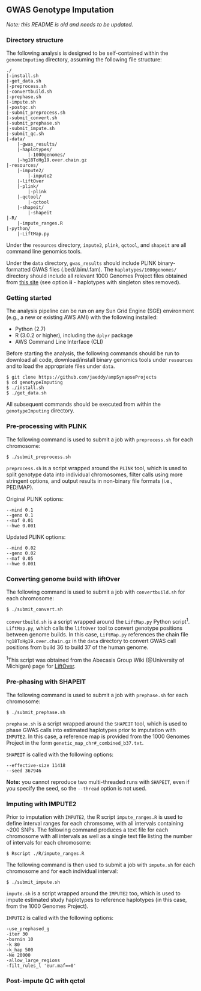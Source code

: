 ## GWAS Genotype Imputation

*Note: this README is old and needs to be updated.*

### Directory structure

The following analysis is designed to be self-contained within the `genomeImputing` directory, assuming the following file structure:

```
./
|-install.sh
|-get_data.sh
|-preprocess.sh
|-convertbuild.sh
|-prephase.sh
|-impute.sh
|-postqc.sh
|-submit_preprocess.sh
|-submit_convert.sh
|-submit_prephase.sh
|-submit_impute.sh
|-submit_qc.sh
|-data/
    |-gwas_results/
    |-haplotypes/
        |-1000genomes/
    |-hg18ToHg19.over.chain.gz
|-resources/
    |-impute2/
        |-impute2
    |-liftOver
    |-plink/
        |-plink
    |-qctool/
        |-qctool
    |-shapeit/
        |-shapeit
|-R/
    |-impute_ranges.R
|-python/
    |-LiftMap.py
```

Under the `resources` directory, `impute2`, `plink`, `qctool`, and `shapeit` are all command line genomics tools.

Under the `data` directory, `gwas_results` should include PLINK binary-formatted GWAS files (.bed/.bim/.fam). The `haplotypes/1000genomes/` directory should include all relevant 1000 Genomes Project files obtained from [this site](https://mathgen.stats.ox.ac.uk/impute/data_download_1000G_phase1_integrated_SHAPEIT2_9-12-13.html) (see option **ii** - haplotypes with singleton sites removed).


### Getting started

The analysis pipeline can be run on any Sun Grid Engine (SGE) environment (e.g., a new or existing AWS AMI) with the following installed:  

+ Python (2.7)
+ R (3.0.2 or higher), including the `dplyr` package
+ AWS Command Line Interface (CLI)

Before starting the analysis, the following commands should be run to download all code, download/install binary genomics tools under `resources` and to load the appropriate files under `data`. 

```
$ git clone https://github.com/jaeddy/ampSynapseProjects
$ cd genotypeImputing
$ ./install.sh
$ ./get_data.sh
```

All subsequent commands should be executed from within the `genotypeImputing` directory.


### Pre-processing with PLINK

The following command is used to submit a job with `preprocess.sh` for each chromosome: 
 
```$ ./submit_preprocess.sh```

`preprocess.sh` is a script wrapped around the `PLINK` tool, which is used to split genotype data into individual chromosomes, filter calls using more stringent options, and output results in non-binary file formats (i.e., PED/MAP).

Original PLINK options:

```
--mind 0.1
--geno 0.1
--maf 0.01
--hwe 0.001
```

Updated PLINK options:  

```
--mind 0.02
--geno 0.02
--maf 0.05
--hwe 0.001
```


### Converting genome build with liftOver

The following command is used to submit a job with `convertbuild.sh` for each chromosome:

```$ ./submit_convert.sh```

`convertbuild.sh` is a script wrapped around the `LiftMap.py` Python script<sup>1</sup>. `LiftMap.py`, which calls the `liftOver` tool to convert genotype positions between genome builds. In this case, `LiftMap.py` references the chain file `hg18ToHg19.over.chain.gz` in the `data` directory to convert GWAS call positions from build 36 to build 37 of the human genome.

<sup>1</sup>This script was obtained from the Abecasis Group Wiki (@University of Michigan) page for [LiftOver](http://genome.sph.umich.edu/wiki/LiftOver#Resources).


### Pre-phasing with SHAPEIT

The following command is used to submit a job with `prephase.sh` for each chromosome:

```$ ./submit_prephase.sh```

`prephase.sh` is a script wrapped around the `SHAPEIT` tool, which is used to phase GWAS calls into estimated haplotypes prior to imputation with `IMPUTE2`. In this case, a reference map is provided from the 1000 Genomes Project in the form `genetic_map_chr#_combined_b37.txt`. 

`SHAPEIT` is called with the following options:

```
--effective-size 11418
--seed 367946
```

**Note:** you cannot reproduce two multi-threaded runs with `SHAPEIT`, even if you specify the seed, so the `--thread` option is not used.


### Imputing with IMPUTE2

Prior to imputation with `IMPUTE2`, the R script `impute_ranges.R` is used to define interval ranges for each chromsome, with all intervals containing ~200 SNPs. The following command produces a text file for each chromosome with all intervals as well as a single text file listing the number of intervals for each chromosome:

```$ Rscript ./R/impute_ranges.R```

The following command is then used to submit a job with `impute.sh` for each chromosome and for each individual interval:

```$ ./submit_impute.sh```

`impute.sh` is a script wrapped around the `IMPUTE2` too, which is used to impute estimated study haplotypes to reference haplotypes (in this case, from the 1000 Genomes Project). 

`IMPUTE2` is called with the following options:

```
-use_prephased_g
-iter 30
-burnin 10
-k 80
-k_hap 500
-Ne 20000
-allow_large_regions
-filt_rules_l 'eur.maf==0'
```


### Post-impute QC with qctol